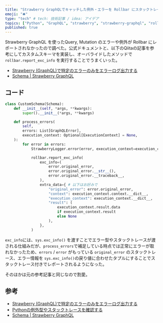 ```yaml
---
title: "Strawberry GraphQLでキャッチした例外・エラーを Rollbar にスタックトレース付きでレポートする"
emoji: "🛎️"
type: "tech" # tech: 技術記事 / idea: アイデア
topics: ["Python", "GraphQL", "strawberry", "strawberry-graphql", "rollbar"]
published: true
---
```


Strawberry GraphQL を使ったQuery, Mutation のエラーや例外が Rollbar にレポートされなかったので調べた。公式ドキュメントと、以下のQiitaの記事を参考にしてカスタムスキーマを実装し、オーバライドしたメソッドで `rollbar.report_exc_info` を実行することでうまくいった。

- [Strawberry (GraphQL)で特定のエラーのみをエラーログ出力する](https://qiita.com/nassy20/items/534ee5e069e2ed35d093)
- [Schema | Strawberry GraphQL](https://strawberry.rocks/docs/types/schema)

## コード

```python
class CustomSchema(Schema):
    def __init__(self, *args, **kwargs):
        super().__init__(*args, **kwargs)

    def process_errors(
        self,
        errors: List[GraphQLError],
        execution_context: Optional[ExecutionContext] = None,
    ):
        for error in errors:
            StrawberryLogger.error(error, execution_context=execution_context)

            rollbar.report_exc_info(
                exc_info=(
                    error.original_error,
                    error.original_error.__str__(),
                    error.original_error.__traceback__,
                ),
                extra_data={ # 以下はお好みで
                    "original_error": error.original_error,
                    "context": execution_context.context.__dict__,
                    "execution_context": execution_context.__dict__,
                    "result": (
                        execution_context.result.data
                        if execution_context.result
                        else None
                    ),
                },
            )
```

`exc_info`には、`sys.exc_info()` を渡すことでエラー型やスタックトレースが渡される仕組みだが、`process_errors`で補足している時点では正常にエラーが取れなかったため、`errors` / `error` がもっている `original_error` のスタックトレース、エラー情報を `sys.exc_info()`の戻り値に合わせたタプルにすることでスタックトレース付きでレポートされるようになった。

そのほかは元の参考記事と同じなので割愛。

## 参考

- [Strawberry (GraphQL)で特定のエラーのみをエラーログ出力する](https://qiita.com/nassy20/items/534ee5e069e2ed35d093)
- [Pythonの例外型やスタックトレースを確認する](https://qiita.com/taumu/items/7248ac508c2f84ed8ec7)
- [Schema | Strawberry GraphQL](https://strawberry.rocks/docs/types/schema)

